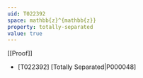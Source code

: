 ```yaml
---
uid: T022392
space: mathbb{z}^{mathbb{z}}
property: totally-separated
value: true
---
```

[[Proof]]

* [T022392] [Totally Separated|P000048]

